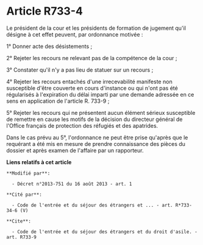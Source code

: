 # Article R733-4

Le président de la cour et les présidents de formation de jugement qu'il désigne à cet effet peuvent, par ordonnance
motivée : 

1° Donner acte des désistements ; 

2° Rejeter les recours ne relevant pas de la compétence de la cour ; 

3° Constater qu'il n'y a pas lieu de statuer sur un recours ; 

4° Rejeter les recours entachés d'une irrecevabilité manifeste non susceptible d'être couverte en cours d'instance ou qui
n'ont pas été régularisés à l'expiration du délai imparti par une demande adressée en ce sens en application de l'article R.
733-9 ; 

5° Rejeter les recours qui ne présentent aucun élément sérieux susceptible de remettre en cause les motifs de la décision du
directeur général de l'Office français de protection des réfugiés et des apatrides. 

Dans le cas prévu au 5°, l'ordonnance ne peut être prise qu'après que le requérant a été mis en mesure de prendre
connaissance des pièces du dossier et après examen de l'affaire par un rapporteur.

**Liens relatifs à cet article**

	**Modifié par**:

	  - Décret n°2013-751 du 16 août 2013 - art. 1

	**Cité par**:

	  - Code de l'entrée et du séjour des étrangers et ... - art. R*733-34-6 (V)

	**Cite**:

	  - Code de l'entrée et du séjour des étrangers et du droit d'asile. - art. R733-9
